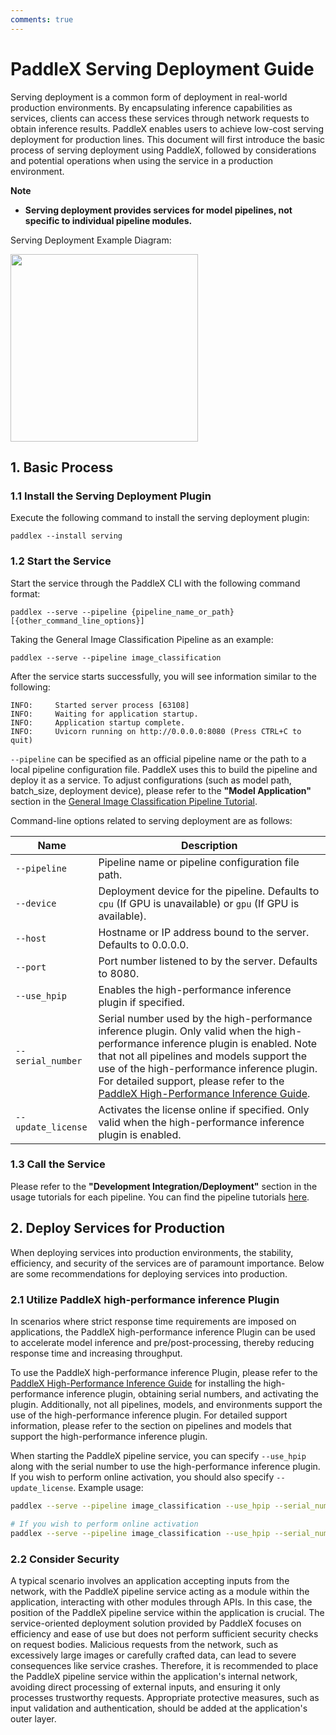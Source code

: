 ```yaml
---
comments: true
---
```


# PaddleX Serving Deployment Guide

Serving deployment is a common form of deployment in real-world production environments. By encapsulating inference capabilities as services, clients can access these services through network requests to obtain inference results. PaddleX enables users to achieve low-cost serving deployment for production lines. This document will first introduce the basic process of serving deployment using PaddleX, followed by considerations and potential operations when using the service in a production environment.

<b>Note</b>
- <b>Serving deployment provides services for model pipelines, not specific to individual pipeline modules.</b>

Serving Deployment Example Diagram:

<img src="https://raw.githubusercontent.com/cuicheng01/PaddleX_doc_images/main/images/pipeline_deploy/serving_en.png"  width="300" />

## 1. Basic Process

### 1.1 Install the Serving Deployment Plugin

Execute the following command to install the serving deployment plugin:

```shell
paddlex --install serving
```

### 1.2 Start the Service

Start the service through the PaddleX CLI with the following command format:

```shell
paddlex --serve --pipeline {pipeline_name_or_path} [{other_command_line_options}]
```

Taking the General Image Classification Pipeline as an example:

```shell
paddlex --serve --pipeline image_classification
```

After the service starts successfully, you will see information similar to the following:

```
INFO:     Started server process [63108]
INFO:     Waiting for application startup.
INFO:     Application startup complete.
INFO:     Uvicorn running on http://0.0.0.0:8080 (Press CTRL+C to quit)
```

`--pipeline` can be specified as an official pipeline name or the path to a local pipeline configuration file. PaddleX uses this to build the pipeline and deploy it as a service. To adjust configurations (such as model path, batch_size, deployment device), please refer to the <b>"Model Application"</b> section in the [General Image Classification Pipeline Tutorial](../pipeline_usage/tutorials/cv_pipelines/image_classification.en.md).

Command-line options related to serving deployment are as follows:

<table>
<thead>
<tr>
<th>Name</th>
<th>Description</th>
</tr>
</thead>
<tbody>
<tr>
<td><code>--pipeline</code></td>
<td>Pipeline name or pipeline configuration file path.</td>
</tr>
<tr>
<td><code>--device</code></td>
<td>Deployment device for the pipeline. Defaults to <code>cpu</code> (If GPU is unavailable) or <code>gpu</code> (If GPU is available).</td>
</tr>
<tr>
<td><code>--host</code></td>
<td>Hostname or IP address bound to the server. Defaults to 0.0.0.0.</td>
</tr>
<tr>
<td><code>--port</code></td>
<td>Port number listened to by the server. Defaults to 8080.</td>
</tr>
<tr>
<td><code>--use_hpip</code></td>
<td>Enables the high-performance inference plugin if specified.</td>
</tr>
<tr>
<td><code>--serial_number</code></td>
<td>Serial number used by the high-performance inference plugin. Only valid when the high-performance inference plugin is enabled. Note that not all pipelines and models support the use of the high-performance inference plugin. For detailed support, please refer to the <a href="./high_performance_inference.en.md">PaddleX High-Performance Inference Guide</a>.</td>
</tr>
<tr>
<td><code>--update_license</code></td>
<td>Activates the license online if specified. Only valid when the high-performance inference plugin is enabled.</td>
</tr>
</tbody>
</table>
</table>

### 1.3 Call the Service

Please refer to the <b>"Development Integration/Deployment"</b> section in the usage tutorials for each pipeline. You can find the pipeline tutorials [here](../pipeline_usage/pipeline_develop_guide.en.md).

## 2. Deploy Services for Production

When deploying services into production environments, the stability, efficiency, and security of the services are of paramount importance. Below are some recommendations for deploying services into production.

### 2.1 Utilize PaddleX high-performance inference Plugin

In scenarios where strict response time requirements are imposed on applications, the PaddleX high-performance inference Plugin can be used to accelerate model inference and pre/post-processing, thereby reducing response time and increasing throughput.

To use the PaddleX high-performance inference Plugin, please refer to the [PaddleX High-Performance Inference Guide](./high_performance_inference.en.md) for installing the high-performance inference plugin, obtaining serial numbers, and activating the plugin. Additionally, not all pipelines, models, and environments support the use of the high-performance inference plugin. For detailed support information, please refer to the section on pipelines and models that support the high-performance inference plugin.

When starting the PaddleX pipeline service, you can specify `--use_hpip` along with the serial number to use the high-performance inference plugin. If you wish to perform online activation, you should also specify `--update_license`. Example usage:

```bash
paddlex --serve --pipeline image_classification --use_hpip --serial_number {serial_number}

# If you wish to perform online activation
paddlex --serve --pipeline image_classification --use_hpip --serial_number {serial_number} --update_license
```

### 2.2 Consider Security

A typical scenario involves an application accepting inputs from the network, with the PaddleX pipeline service acting as a module within the application, interacting with other modules through APIs. In this case, the position of the PaddleX pipeline service within the application is crucial. The service-oriented deployment solution provided by PaddleX focuses on efficiency and ease of use but does not perform sufficient security checks on request bodies. Malicious requests from the network, such as excessively large images or carefully crafted data, can lead to severe consequences like service crashes. Therefore, it is recommended to place the PaddleX pipeline service within the application's internal network, avoiding direct processing of external inputs, and ensuring it only processes trustworthy requests. Appropriate protective measures, such as input validation and authentication, should be added at the application's outer layer.
